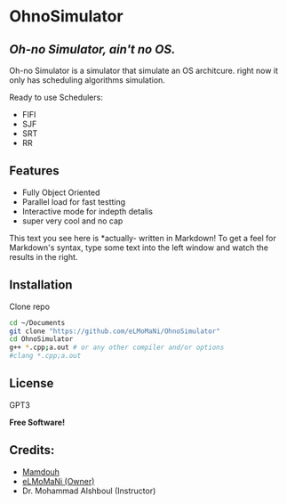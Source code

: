 # OhnoSimulator
## _Oh-no Simulator, ain't no OS._


Oh-no Simulator is a simulator that simulate an OS architcure. right now it only has scheduling algorithms simulation.

Ready to use Schedulers:
- FIFI
- SJF
- SRT
- RR

## Features

- Fully Object Oriented
- Parallel load for fast testting
- Interactive mode for indepth detalis
- super very cool and no cap



This text you see here is *actually- written in Markdown! To get a feel
for Markdown's syntax, type some text into the left window and
watch the results in the right.

## Installation

Clone repo

```sh
cd ~/Documents
git clone "https://github.com/eLMoMaNi/OhnoSimulator"
cd OhnoSimulator
g++ *.cpp;a.out # or any other compiler and/or options
#clang *.cpp;a.out
```

## License

GPT3

**Free Software!**

## Credits:
- [Mamdouh](https://github.com/TyFrendo)
- [eLMoMaNi (Owner)](https://github.com/elmomani)
- Dr. Mohammad Alshboul (Instructor)
